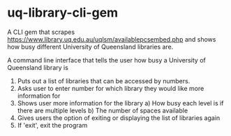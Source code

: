 # uq-library-cli-gem
A CLI gem that scrapes https://www.library.uq.edu.au/uqlsm/availablepcsembed.php and shows how busy different University of Queensland libraries are.


A command line interface that tells the user how busy a University of Queensland library is


1. Puts out a list of libraries that can be       accessed by numbers.
2. Asks user to enter number for which library    they would like more information for
3. Shows user more information for the library
    a) How busy each level is if there are        multiple levels
    b) The number of spaces available
4. Gives users the option of exiting or           displaying the list of libraries again
5. If 'exit', exit the program